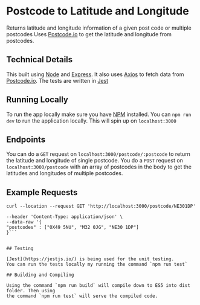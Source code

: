 # Postcode to Latitude and Longitude

Returns latitude and longitude information of a given post code or multiple postcodes
Uses [Postcode.io](https://postcodes.io/) to get the latitude and longitude from postcodes.

## Technical Details

This built using [Node](https://nodejs.org/en/) and [Express](https://expressjs.com/). It also uses
[Axios](https://github.com/axios/axios) to fetch data from [Postcode.io](https://postcodes.io/). The
tests are written in [Jest](https://jestjs.io/)

## Running Locally

To run the app locally make sure you have [NPM](https://www.npmjs.com/get-npm) installed.
You can `npm run dev` to run the application locally. This will spin up on `localhost:3000`

## Endpoints

You can do a `GET` request on `localhost:3000/postcode/:postcode` to return the latitude and longitude
of single postcode. You do a `POST` request on `localhost:3000/postcode` with an array of postcodes in the body to get
the latitudes and longitudes of multiple postcodes.

## Example Requests

`curl --location --request GET 'http://localhost:3000/postcode/NE301DP'`

````curl --location --request POST 'localhost:3000/postcodes' \
--header 'Content-Type: application/json' \
--data-raw '{
"postcodes" : ["OX49 5NU", "M32 0JG", "NE30 1DP"]
}```


## Testing

[Jest](https://jestjs.io/) is being used for the unit testing.
You can run the tests locally my running the command `npm run test`

## Building and Compiling

Using the command `npm run build` will compile down to ES5 into dist folder. Then using
the command `npm run test` will serve the compiled code.
````
